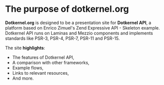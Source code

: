 # The purpose of dotkernel.org

**Dotkernel.org** is designed to be a presentation site for **Dotkernel API**, a platform based on Enrico Zimuel's Zend Expressive API - Skeleton example.
Dotkernel API runs on Laminas and Mezzio components and implements standards like PSR-3, PSR-4, PSR-7, PSR-11 and PSR-15.

The site **highlights**:

- The features of Dotkernel API,
- A comparison with other frameworks,
- Example flows,
- Links to relevant resources,
- And more.
